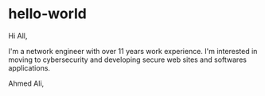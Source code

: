 # hello-world


Hi All, 

I'm a network engineer with over 11 years work experience.  I'm interested in moving to cybersecurity and developing secure web sites and softwares applications. 

Ahmed Ali,
